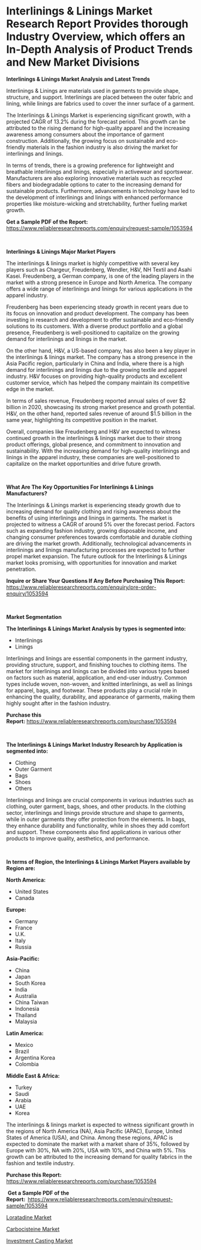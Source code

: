 <p><h1>Interlinings & Linings Market Research Report Provides thorough Industry Overview, which offers an In-Depth Analysis of Product Trends and New Market Divisions</h1></p><p><strong>Interlinings & Linings Market Analysis and Latest Trends</strong></p>
<p><p>Interlinings & Linings are materials used in garments to provide shape, structure, and support. Interlinings are placed between the outer fabric and lining, while linings are fabrics used to cover the inner surface of a garment.</p><p>The Interlinings & Linings Market is experiencing significant growth, with a projected CAGR of 13.2% during the forecast period. This growth can be attributed to the rising demand for high-quality apparel and the increasing awareness among consumers about the importance of garment construction. Additionally, the growing focus on sustainable and eco-friendly materials in the fashion industry is also driving the market for interlinings and linings.</p><p>In terms of trends, there is a growing preference for lightweight and breathable interlinings and linings, especially in activewear and sportswear. Manufacturers are also exploring innovative materials such as recycled fibers and biodegradable options to cater to the increasing demand for sustainable products. Furthermore, advancements in technology have led to the development of interlinings and linings with enhanced performance properties like moisture-wicking and stretchability, further fueling market growth.</p></p>
<p><strong>Get a Sample PDF of the Report:&nbsp;</strong> <a href="https://www.reliableresearchreports.com/enquiry/request-sample/1053594">https://www.reliableresearchreports.com/enquiry/request-sample/1053594</a></p>
<p>&nbsp;</p>
<p><strong>Interlinings & Linings Major Market Players</strong></p>
<p><p>The interlinings & linings market is highly competitive with several key players such as Chargeur, Freudenberg, Wendler, H&V, NH Textil and Asahi Kasei. Freudenberg, a German company, is one of the leading players in the market with a strong presence in Europe and North America. The company offers a wide range of interlinings and linings for various applications in the apparel industry.</p><p>Freudenberg has been experiencing steady growth in recent years due to its focus on innovation and product development. The company has been investing in research and development to offer sustainable and eco-friendly solutions to its customers. With a diverse product portfolio and a global presence, Freudenberg is well-positioned to capitalize on the growing demand for interlinings and linings in the market.</p><p>On the other hand, H&V, a US-based company, has also been a key player in the interlinings & linings market. The company has a strong presence in the Asia Pacific region, particularly in China and India, where there is a high demand for interlinings and linings due to the growing textile and apparel industry. H&V focuses on providing high-quality products and excellent customer service, which has helped the company maintain its competitive edge in the market.</p><p>In terms of sales revenue, Freudenberg reported annual sales of over $2 billion in 2020, showcasing its strong market presence and growth potential. H&V, on the other hand, reported sales revenue of around $1.5 billion in the same year, highlighting its competitive position in the market.</p><p>Overall, companies like Freudenberg and H&V are expected to witness continued growth in the interlinings & linings market due to their strong product offerings, global presence, and commitment to innovation and sustainability. With the increasing demand for high-quality interlinings and linings in the apparel industry, these companies are well-positioned to capitalize on the market opportunities and drive future growth.</p></p>
<p>&nbsp;</p>
<p><strong>What Are The Key Opportunities For Interlinings & Linings Manufacturers?</strong></p>
<p><p>The Interlinings & Linings market is experiencing steady growth due to increasing demand for quality clothing and rising awareness about the benefits of using interlinings and linings in garments. The market is projected to witness a CAGR of around 5% over the forecast period. Factors such as expanding fashion industry, growing disposable income, and changing consumer preferences towards comfortable and durable clothing are driving the market growth. Additionally, technological advancements in interlinings and linings manufacturing processes are expected to further propel market expansion. The future outlook for the Interlinings & Linings market looks promising, with opportunities for innovation and market penetration.</p></p>
<p><strong>Inquire or Share Your Questions If Any Before Purchasing This Report:</strong> <a href="https://www.reliableresearchreports.com/enquiry/pre-order-enquiry/1053594">https://www.reliableresearchreports.com/enquiry/pre-order-enquiry/1053594</a></p>
<p>&nbsp;</p>
<p><strong>Market Segmentation</strong></p>
<p><strong>The Interlinings & Linings Market Analysis by types is segmented into:</strong></p>
<p><ul><li>Interlinings</li><li>Linings</li></ul></p>
<p><p>Interlinings and linings are essential components in the garment industry, providing structure, support, and finishing touches to clothing items. The market for interlinings and linings can be divided into various types based on factors such as material, application, and end-user industry. Common types include woven, non-woven, and knitted interlinings, as well as linings for apparel, bags, and footwear. These products play a crucial role in enhancing the quality, durability, and appearance of garments, making them highly sought after in the fashion industry.</p></p>
<p><strong>Purchase this Report:&nbsp;</strong><a href="https://www.reliableresearchreports.com/purchase/1053594">https://www.reliableresearchreports.com/purchase/1053594</a></p>
<p>&nbsp;</p>
<p><strong>The Interlinings & Linings Market Industry Research by Application is segmented into:</strong></p>
<p><ul><li>Clothing</li><li>Outer Garment</li><li>Bags</li><li>Shoes</li><li>Others</li></ul></p>
<p><p>Interlinings and linings are crucial components in various industries such as clothing, outer garment, bags, shoes, and other products. In the clothing sector, interlinings and linings provide structure and shape to garments, while in outer garments they offer protection from the elements. In bags, they enhance durability and functionality, while in shoes they add comfort and support. These components also find applications in various other products to improve quality, aesthetics, and performance.</p></p>
<p>&nbsp;</p>
<p><strong>In terms of Region, the Interlinings & Linings Market Players available by Region are:</strong></p>
<p>
    <p> <strong> North America: </strong>
        <ul>
            <li>United States</li>
            <li>Canada</li>
        </ul>
        </p> 
    <p> <strong> Europe: </strong>
        <ul>
            <li>Germany</li>
            <li>France</li>
            <li>U.K.</li>
            <li>Italy</li>
            <li>Russia</li>
        </ul>
        </p> 
    <p> <strong> Asia-Pacific: </strong>
        <ul>
            <li>China</li>
            <li>Japan</li>
            <li>South Korea</li>
            <li>India</li>
            <li>Australia</li>
            <li>China Taiwan</li>
            <li>Indonesia</li>
            <li>Thailand</li>
            <li>Malaysia</li>
        </ul>
        </p> 
    <p> <strong> Latin America: </strong>
        <ul>
            <li>Mexico</li>
            <li>Brazil</li>
            <li>Argentina Korea</li>
            <li>Colombia</li>
        </ul>
        </p> 
    <p> <strong> Middle East & Africa: </strong>
        <ul>
            <li>Turkey</li>
            <li>Saudi</li>
            <li>Arabia</li>
            <li>UAE</li>
            <li>Korea</li>
        </ul>
    </p>
    </p>
<p><p>The interlinings & linings market is expected to witness significant growth in the regions of North America (NA), Asia Pacific (APAC), Europe, United States of America (USA), and China. Among these regions, APAC is expected to dominate the market with a market share of 35%, followed by Europe with 30%, NA with 20%, USA with 10%, and China with 5%. This growth can be attributed to the increasing demand for quality fabrics in the fashion and textile industry.</p></p>
<p><strong>Purchase this Report: </strong><a href="https://www.reliableresearchreports.com/purchase/1053594">https://www.reliableresearchreports.com/purchase/1053594</a></p>
<p>&nbsp;<strong>Get a Sample PDF of the Report:&nbsp;&nbsp;</strong><a href="https://www.reliableresearchreports.com/enquiry/request-sample/1053594">https://www.reliableresearchreports.com/enquiry/request-sample/1053594</a></p>
<p><strong></strong></p>
<p><p><a href="https://github.com/Alonsoolds3wq1d81czn8rbol/Market-Research-Report-List-1/blob/main/loratadine-market.md">Loratadine Market</a></p><p><a href="https://github.com/jsmusil/Market-Research-Report-List-2/blob/main/carbocisteine-market.md">Carbocisteine Market</a></p><p><a href="https://github.com/yemakinde/Market-Research-Report-List-1/blob/main/investment-casting-market.md">Investment Casting Market</a></p></p>